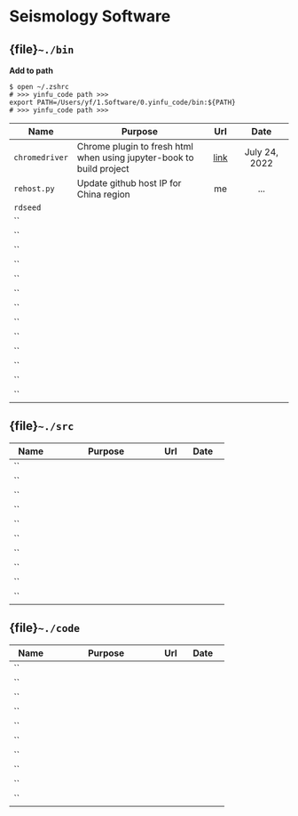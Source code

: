 # Seismology Software

## {file}`~./bin`

**Add to path**

```
$ open ~/.zshrc
# >>> yinfu_code path >>>
export PATH=/Users/yf/1.Software/0.yinfu_code/bin:${PATH}
# >>> yinfu_code path >>>
```


<style>
table th:first-of-type {
    width: 20%;
}
table th:nth-of-type(2) {
    width: 50%;
}
table th:nth-of-type(3) {
    width: 10%;
}
table th:nth-of-type(4) {
    width: 20%;
}
</style>

|        Name       |       Purpose       |        Url        |         Date        |
|    ------------   |    -------------    |  :-------------:  |   :-------------:   |
|   `chromedriver`  | Chrome plugin to fresh html when using jupyter-book to build project |  [link](https://chromedriver.chromium.org/)      |    July 24, 2022    |
|    `rehost.py`    | Update github host IP for China region  |   me   |    ...     |
|     `rdseed`      |                     |                   |                     |
|     ``            |                     |                   |                     |
|     ``            |                     |                   |                     |
|     ``            |                     |                   |                     |
|     ``            |                     |                   |                     |
|     ``            |                     |                   |                     |
|     ``            |                     |                   |                     |
|     ``            |                     |                   |                     |
|     ``            |                     |                   |                     |
|     ``            |                     |                   |                     |
|     ``            |                     |                   |                     |
|     ``            |                     |                   |                     |
|     ``            |                     |                   |                     |
|     ``            |                     |                   |                     |



## {file}`~./src`

|        Name       |       Purpose       |        Url        |         Date        |
|    ------------   |    -------------    |  :-------------:  |   :-------------:   |
|     ``            |                     |                   |                     |
|     ``            |                     |                   |                     |
|     ``            |                     |                   |                     |
|     ``            |                     |                   |                     |
|     ``            |                     |                   |                     |
|     ``            |                     |                   |                     |
|     ``            |                     |                   |                     |
|     ``            |                     |                   |                     |
|     ``            |                     |                   |                     |
|     ``            |                     |                   |                     |




## {file}`~./code`

|        Name       |       Purpose       |        Url        |         Date        |
|    ------------   |    -------------    |  :-------------:  |   :-------------:   |
|     ``            |                     |                   |                     |
|     ``            |                     |                   |                     |
|     ``            |                     |                   |                     |
|     ``            |                     |                   |                     |
|     ``            |                     |                   |                     |
|     ``            |                     |                   |                     |
|     ``            |                     |                   |                     |
|     ``            |                     |                   |                     |
|     ``            |                     |                   |                     |
|     ``            |                     |                   |                     |